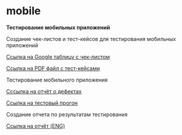 # mobile 
**Тестирование мобильных приложений**

Создание чек-листов и тест-кейсов для тестирования мобильных приложений

[Ссылка на Google таблицу с чек-листом](https://docs.google.com/spreadsheets/d/1LhaagjiA-W0c3WCkDtFrg8dg2NM8OtHbf35V_ffDDYU/edit?pli=1&gid=0#gid=0)

[Ссылка на PDF файл с тест-кейсами](https://github.com/natlaxmat/mobile/blob/main/Mobile_app_test_cases.pdf)

Тестирование мобильного приложения

[Сссылка на отчёт о дефектах](https://github.com/natlaxmat/mobile/blob/main/Issues.xlsx)

[Ссылка на тестовый прогон](https://github.com/natlaxmat/mobile/blob/main/G10-Express%2Brun%2Bmobile_app.pdf)

Создание отчета по результатам тестирования

[Ссылка на отчёт (ENG)](https://github.com/natlaxmat/mobile/blob/main/Mobile_app_test_cases.pdf)
